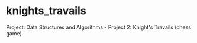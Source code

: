 # knights_travails
Project: Data Structures and Algorithms - Project 2: Knight's Travails (chess game)
